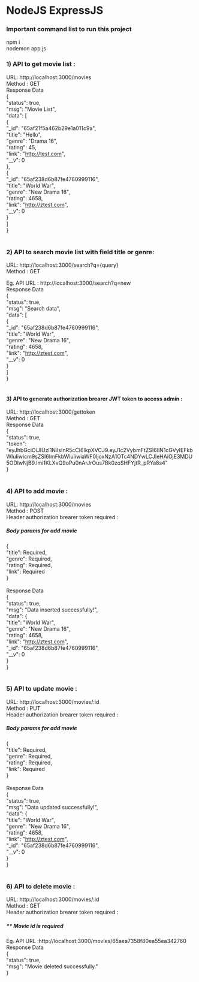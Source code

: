 # NodeJS ExpressJS 

### Important command list to run this project

npm i <br />
nodemon app.js <br />


### 1) API to get movie list : 
URL: http://localhost:3000/movies <br />
Method : GET <br />
Response Data <br />
{ <br />
    "status": true, <br />
    "msg": "Movie List", <br />
    "data": [ <br />
        { <br />
            "_id": "65af21f5a462b29e1a011c9a", <br />
            "title": "Hello", <br />
            "genre": "Drama 16", <br />
            "rating": 45, <br />
            "link": "http://test.com", <br />
            "__v": 0 <br />
        }, <br />
        { <br />
            "_id": "65af238d6b87fe4760999116", <br />
            "title": "World War", <br />
            "genre": "New Drama 16", <br />
            "rating": 4658, <br />
            "link": "http://ztest.com", <br />
            "__v": 0 <br />
        } <br />
    ] <br />
} <br /> <br />


### 2) API to search movie list with field title or genre: 
URL: http://localhost:3000/search?q={query} <br />
Method : GET <br />

Eg. API URL : http://localhost:3000/search?q=new <br /> 
Response Data <br />
{ <br />
    "status": true, <br />
    "msg": "Search data", <br />
    "data": [ <br />
        { <br />
            "_id": "65af238d6b87fe4760999116", <br />
            "title": "World War", <br />
            "genre": "New Drama 16", <br />
            "rating": 4658, <br />
            "link": "http://ztest.com", <br />
            "__v": 0 <br />
        } <br />
    ] <br />
} <br /> <br />


#### 3) API to generate authorization brearer JWT token to access admin : 
URL: http://localhost:3000/gettoken <br />
Method : GET <br />
Response Data <br />
{ <br />
    "status": true, <br />
    "token": "eyJhbGciOiJIUzI1NiIsInR5cCI6IkpXVCJ9.eyJ1c2VybmFtZSI6IlN1cGVyIEFkbWluIiwicm9sZSI6ImFkbWluIiwiaWF0IjoxNzA1OTc4NDYwLCJleHAiOjE3MDU5ODIwNjB9.lmi1KLXvQ9oPu0nArJrOus7Bk0zoSHFYjtR_pRYa8s4" <br />
} <br /> <br />


### 4) API to add movie : 
URL: http://localhost:3000/movies <br />
Method : POST <br />
Header authorization brearer token required : <br />
##### Body params for add movie  
{<br />
    "title": Required, <br />
    "genre": Required, <br />
    "rating": Required, <br />
    "link": Required <br />
}<br /><br />
Response Data <br />
{ <br />
    "status": true, <br />
    "msg": "Data inserted successfully!", <br />
    "data": { <br />
        "title": "World War", <br />
        "genre": "New Drama 16", <br />
        "rating": 4658, <br />
        "link": "http://ztest.com", <br />
        "_id": "65af238d6b87fe4760999116", <br />
        "__v": 0 <br />
    } <br />
} <br /> <br />


### 5) API to update movie : 
URL: http://localhost:3000/movies/:id <br />
Method : PUT <br />
Header authorization brearer token required : <br />
##### Body params for add movie  
{<br />
    "title": Required, <br />
    "genre": Required, <br />
    "rating": Required, <br />
    "link": Required <br />
}<br /><br />
Response Data <br />
{ <br />
    "status": true, <br />
    "msg": "Data updated successfully!", <br />
    "data": { <br />
        "title": "World War", <br />
        "genre": "New Drama 16", <br />
        "rating": 4658, <br />
        "link": "http://ztest.com", <br />
        "_id": "65af238d6b87fe4760999116", <br />
        "__v": 0 <br />
    } <br />
} <br /> <br />


### 6) API to delete movie : 
URL: http://localhost:3000/movies/:id <br />
Method : GET <br />
Header authorization brearer token required : 
##### ** Movie id is required
Eg. API URL :http://localhost:3000/movies/65aea7358f80ea55ea342760
Response Data <br />
{ <br />
    "status": true, <br />
    "msg": "Movie deleted successfully." <br />
} <br />



